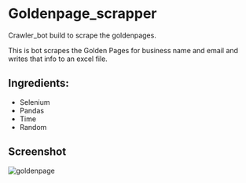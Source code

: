 # Goldenpage_scrapper
Crawler_bot build to scrape the goldenpages.

This is bot scrapes the Golden Pages for business name and email and writes that info to an excel file.

## Ingredients:
* Selenium
* Pandas
* Time 
* Random

## Screenshot

![goldenpage](https://user-images.githubusercontent.com/64991182/124380856-85535180-dc95-11eb-99e3-62c8d105b6ca.jpeg)
